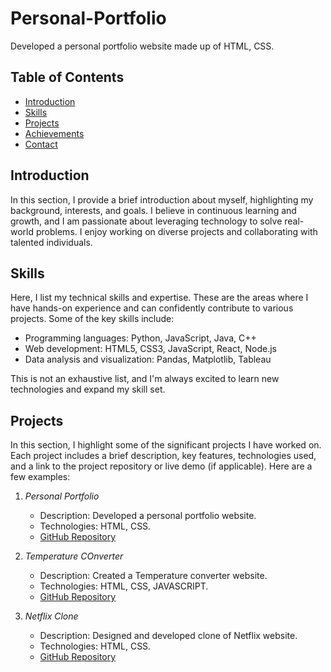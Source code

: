 # Personal-Portfolio
Developed a personal portfolio website made up of HTML, CSS.

## Table of Contents
- [Introduction](#introduction)
- [Skills](#skills)
- [Projects](#projects)
- [Achievements](#achivements)
- [Contact](#contact)

## Introduction

In this section, I provide a brief introduction about myself, highlighting my background, interests, and goals. I believe in continuous learning and growth, and I am passionate about leveraging technology to solve real-world problems. I enjoy working on diverse projects and collaborating with talented individuals.

## Skills

Here, I list my technical skills and expertise. These are the areas where I have hands-on experience and can confidently contribute to various projects. Some of the key skills include:

- Programming languages: Python, JavaScript, Java, C++
- Web development: HTML5, CSS3, JavaScript, React, Node.js
- Data analysis and visualization: Pandas, Matplotlib, Tableau

This is not an exhaustive list, and I'm always excited to learn new technologies and expand my skill set.

## Projects

In this section, I highlight some of the significant projects I have worked on. Each project includes a brief description, key features, technologies used, and a link to the project repository or live demo (if applicable). Here are a few examples:

1. *Personal Portfolio*
   - Description: Developed a personal portfolio website.
   - Technologies: HTML, CSS.
   - [GitHub Repository](https://github.com/Anusha-2003/Personal-Portfolio)

2. *Temperature COnverter*
   - Description: Created a Temperature converter website.
   - Technologies: HTML, CSS, JAVASCRIPT.
   - [GitHub Repository](https://github.com/Anusha-2003/Temperature-Converter)

3. *Netflix Clone*
   - Description: Designed and developed clone of Netflix website.
   - Technologies: HTML, CSS.
   - [GitHub Repository](https://github.com/Anusha-2003/Netflix-Clone)



